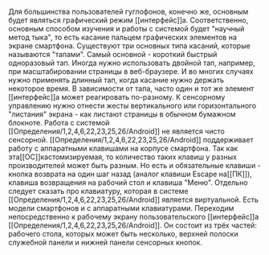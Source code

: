 Для большинства пользователей гуглофонов, конечно же, основным будет являться графический режим [[интерфейс]]а. Соответственно, основным способом изучения и работы с системой будет "научный метод тыка", то есть касание пальцем графических элементов на экране смартфона.
Существуют три основных типа касаний, которые называются "тапами". Самый основной - короткий быстрый одноразовый тап. Иногда нужно использовать двойной тап, например, при масштабировании страницы в веб-браузере. И во многих случаях нужно применять длинный тап, когда касание нужно держать некоторое время. В зависимости от тапа, часто один и тот же элемент [[интерфейс]]а может реагировать по-разному.
К сенсорному управлению нужно отнести жесты вертикального или горизонтального "листания" экрана - как листают страницы в обычном бумажном блокноте.
Работа с системой [[Определения/1,2,4,6,22,23,25,26/Android]] не является чисто сенсорной. [[Определения/1,2,4,6,22,23,25,26/Android]] поддерживает работу с аппаратными клавишами на корпусе смартфона. Так как эта[[ОС]]кастомизируемая, то количество таких клавиш у разных производителей может быть разным.
Но есть и обязательные клавиши - кнопка возврата на один шаг назад (аналог клавиши Escape на[[ПК]]), клавиша возвращения на рабочий стол и клавиша "Меню".
Отдельно следует сказать про клавиатуру, которая в системе [[Определения/1,2,4,6,22,23,25,26/Android]] является виртуальной. Есть модели смартфонов и с аппаратными клавиатурами.
Переходим непосредственно к рабочему экрану пользовательского [[интерфейс]]а [[Определения/1,2,4,6,22,23,25,26/Android]]. 
Он состоит из трёх частей: рабочего стола, которых может быть несколько, верхней полоски служебной панели и нижней панели сенсорных кнопок.